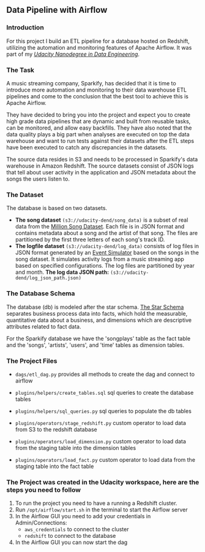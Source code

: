 ## Data Pipeline with Airflow

### Introduction
For this project I build an ETL pipeline for a database hosted on Redshift, utilizing the automation and monitoring features of Apache Airflow. It was part of my *[Udacity Nanodegree in Data Engineering](https://www.udacity.com/course/data-engineer-nanodegree--nd027)*.

### The Task
A music streaming company, Sparkify, has decided that it is time to introduce more automation and monitoring to their data warehouse ETL pipelines and come to the conclusion that the best tool to achieve this is Apache Airflow.

They have decided to bring you into the project and expect you to create high grade data pipelines that are dynamic and built from reusable tasks, can be monitored, and allow easy backfills. They have also noted that the data quality plays a big part when analyses are executed on top the data warehouse and want to run tests against their datasets after the ETL steps have been executed to catch any discrepancies in the datasets.

The source data resides in S3 and needs to be processed in Sparkify's data warehouse in Amazon Redshift. The source datasets consist of JSON logs that tell about user activity in the application and JSON metadata about the songs the users listen to.

### The Dataset
The database is based on two datasets. 
- **The song dataset** `(s3://udacity-dend/song_data)` is a subset of real data from the [Million Song Dataset](http://millionsongdataset.com/). Each file is in JSON format and contains metadata about a song and the artist of that song. The files are partitioned by the first three letters of each song's track ID. 
- **The logfile dataset** `(s3://udacity-dend/log_data)` consists of log files in JSON format generated by an [Event Simulator](https://github.com/Interana/eventsim) based on the songs in the song dataset. It simulates activity logs from a music streaming app based on specified configurations. The log files are partitioned by year and month.
**The log data JSON path:** `(s3://udacity-dend/log_json_path.json)`

### The Database Schema

The database (db) is modeled after the star schema. [The Star Schema](https://en.wikipedia.org/wiki/Star_schema) separates business process data into facts, which hold the measurable, quantitative data about a business, and dimensions which are descriptive attributes related to fact data. 

For the Sparkify database we have the 'songplays' table as the fact table and the 'songs', 'artists', 'users', and 'time' tables as dimension tables.

### The Project Files

- `dags/etl_dag.py` provides all methods to create the dag and connect to airflow

- `plugins/helpers/create_tables.sql` sql queries to create the database tables 
- `plugins/helpers/sql_queries.py` sql queries to populate the db tables 
- `plugins/operators/stage_redshift.py` custom operator to load data from S3 to the redshift database
- `plugins/operators/load_dimension.py` custom operator to load data from the staging table into the dimension tables
- `plugins/operators/load_fact.py` custom operator to load data from the staging table into the fact table

### The Project was created in the Udacity workspace, here are the steps you need to follow

1. To run the project you need to have a running a Redshift cluster.
2. Run `/opt/airflow/start.sh` in the terminal to start the Airflow server
3. In the Airflow GUI you need to add your credentials in Admin/Connections: 
    - `aws_credentials` to connect to the cluster
    - `redshift` to connect to the database 
4. In the Airflow GUI you can now start the dag
